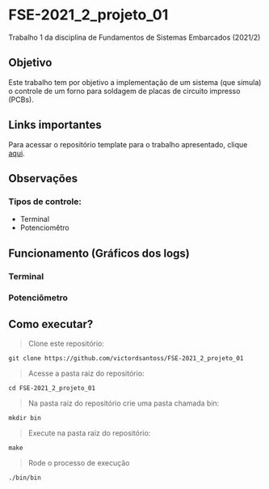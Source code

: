 # FSE-2021_2_projeto_01
Trabalho 1 da disciplina de Fundamentos de Sistemas Embarcados (2021/2)

## Objetivo 
Este trabalho tem por objetivo a implementação de um sistema (que simula) o controle de um forno para soldagem de placas de circuito impresso (PCBs). 

## Links importantes
Para acessar o repositório template para o trabalho apresentado, clique [aqui](https://gitlab.com/fse_fga/trabalhos-2021_2/trabalho-1-2021-2).

## Observações
### Tipos de controle:
* Terminal
* Potenciomêtro

## Funcionamento (Gráficos dos logs)
### Terminal

### Potenciômetro

## Como executar?
> Clone este repositório:

    git clone https://github.com/victordsantoss/FSE-2021_2_projeto_01
> Acesse a pasta raiz do repositório:

    cd FSE-2021_2_projeto_01
> Na pasta raiz do repositório crie uma pasta chamada bin:

    mkdir bin
> Execute na pasta raiz do repositório:
    
    make
> Rode o processo de execução

    ./bin/bin
